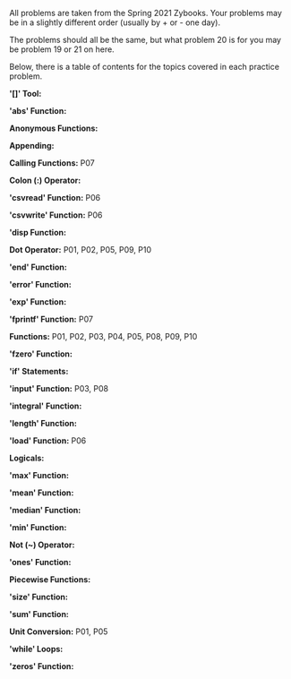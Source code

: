 All problems are taken from the Spring 2021 Zybooks. Your problems may be in a slightly different order (usually by + or - one day).

The problems should all be the same, but what problem 20 is for you may be problem 19 or 21 on here.

Below, there is a table of contents for the topics covered in each practice problem.

**'[]' Tool:**


**'abs' Function:**


**Anonymous Functions:**


**Appending:**


**Calling Functions:**
P07

**Colon (:) Operator:**


**'csvread' Function:**
P06

**'csvwrite' Function:**
P06

**'disp Function:**


**Dot Operator:**
P01, P02, P05, P09, P10

**'end' Function:**


**'error' Function:**


**'exp' Function:**


**'fprintf' Function:**
P07

**Functions:**
P01, P02, P03, P04, P05, P08, P09, P10


**'fzero' Function:**


**'if' Statements:**


**'input' Function:**
P03, P08

**'integral' Function:**


**'length' Function:**


**'load' Function:**
P06

**Logicals:**


**'max' Function:**


**'mean' Function:**


**'median' Function:**


**'min' Function:**


**Not (~) Operator:**


**'ones' Function:**


**Piecewise Functions:**


**'size' Function:**


**'sum' Function:**


**Unit Conversion:**
P01, P05

**'while' Loops:**


**'zeros' Function:**

